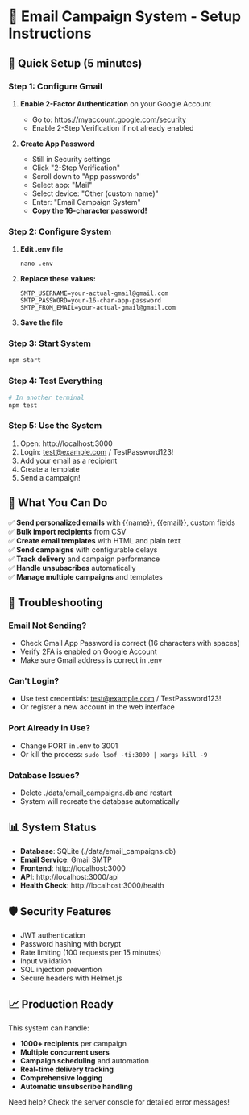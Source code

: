 # 📧 Email Campaign System - Setup Instructions

## 🚀 Quick Setup (5 minutes)

### Step 1: Configure Gmail
1. **Enable 2-Factor Authentication** on your Google Account
   - Go to: https://myaccount.google.com/security
   - Enable 2-Step Verification if not already enabled

2. **Create App Password**
   - Still in Security settings
   - Click "2-Step Verification"
   - Scroll down to "App passwords"
   - Select app: "Mail"
   - Select device: "Other (custom name)"
   - Enter: "Email Campaign System"
   - **Copy the 16-character password!**

### Step 2: Configure System
1. **Edit .env file**
   ```
   nano .env
   ```

2. **Replace these values:**
   ```
   SMTP_USERNAME=your-actual-gmail@gmail.com
   SMTP_PASSWORD=your-16-char-app-password
   SMTP_FROM_EMAIL=your-actual-gmail@gmail.com
   ```

3. **Save the file**

### Step 3: Start System
```bash
npm start
```

### Step 4: Test Everything
```bash
# In another terminal
npm test
```

### Step 5: Use the System
1. Open: http://localhost:3000
2. Login: test@example.com / TestPassword123!
3. Add your email as a recipient
4. Create a template
5. Send a campaign!

## 🎯 What You Can Do

✅ **Send personalized emails** with {{name}}, {{email}}, custom fields  
✅ **Bulk import recipients** from CSV  
✅ **Create email templates** with HTML and plain text  
✅ **Send campaigns** with configurable delays  
✅ **Track delivery** and campaign performance  
✅ **Handle unsubscribes** automatically  
✅ **Manage multiple campaigns** and templates  

## 🔧 Troubleshooting

### Email Not Sending?
- Check Gmail App Password is correct (16 characters with spaces)
- Verify 2FA is enabled on Google Account
- Make sure Gmail address is correct in .env

### Can't Login?
- Use test credentials: test@example.com / TestPassword123!
- Or register a new account in the web interface

### Port Already in Use?
- Change PORT in .env to 3001
- Or kill the process: `sudo lsof -ti:3000 | xargs kill -9`

### Database Issues?
- Delete ./data/email_campaigns.db and restart
- System will recreate the database automatically

## 📊 System Status

- **Database**: SQLite (./data/email_campaigns.db)
- **Email Service**: Gmail SMTP
- **Frontend**: http://localhost:3000
- **API**: http://localhost:3000/api
- **Health Check**: http://localhost:3000/health

## 🛡️ Security Features

- JWT authentication
- Password hashing with bcrypt
- Rate limiting (100 requests per 15 minutes)
- Input validation
- SQL injection prevention
- Secure headers with Helmet.js

## 📈 Production Ready

This system can handle:
- **1000+ recipients** per campaign
- **Multiple concurrent users**
- **Campaign scheduling** and automation
- **Real-time delivery tracking**
- **Comprehensive logging**
- **Automatic unsubscribe handling**

Need help? Check the server console for detailed error messages!
